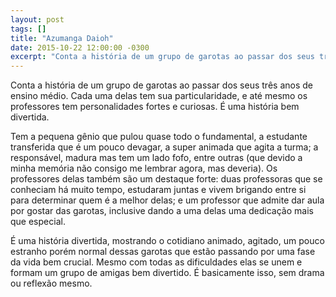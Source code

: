 ```yaml
---
layout: post
tags: []
title: "Azumanga Daioh"
date: 2015-10-22 12:00:00 -0300
excerpt: "Conta a história de um grupo de garotas ao passar dos seus três anos de ensino médio."
---
```


Conta a história de um grupo de garotas ao passar dos seus três anos de ensino médio. Cada uma delas tem 
sua particularidade, e até mesmo os professores tem personalidades fortes e curiosas. É uma história bem
divertida.

Tem a pequena gênio que pulou quase todo o fundamental, a estudante transferida que é um pouco devagar,
a super animada que agita a turma; a responsável, madura mas tem um lado fofo, entre outras (que devido
a minha memória não consigo me lembrar agora, mas deveria). Os professores delas também são um destaque
forte: duas professoras que se conheciam há muito tempo, estudaram juntas e vivem brigando entre si para
determinar quem é a melhor delas; e um professor que admite dar aula por gostar das garotas, inclusive
dando a uma delas uma dedicação mais que especial.

É uma história divertida, mostrando o cotidiano animado, agitado, um pouco estranho porém normal dessas
garotas que estão passando por uma fase da vida bem crucial. Mesmo com todas as dificuldades elas se
unem e formam um grupo de amigas bem divertido. É basicamente isso, sem drama ou reflexão mesmo.
